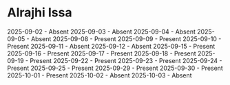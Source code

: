 # Alrajhi Issa
2025-09-02 - Absent
2025-09-03 - Absent
2025-09-04 - Absent
2025-09-05 - Absent
2025-09-08 - Present
2025-09-09 - Present
2025-09-10 - Present
2025-09-11 - Absent
2025-09-12 - Absent
2025-09-15 - Present
2025-09-16 - Present
2025-09-17 - Present
2025-09-18 - Present
2025-09-19 - Present
2025-09-22 - Present
2025-09-23 - Present
2025-09-24 - Present
2025-09-25 - Present
2025-09-29 - Present
2025-09-30 - Present
2025-10-01 - Present
2025-10-02 - Absent
2025-10-03 - Absent
